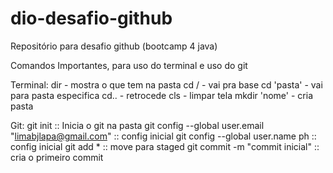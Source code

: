 # dio-desafio-github
Repositório para desafio github (bootcamp 4 java)


Comandos Importantes, para uso do terminal e uso do git

Terminal:
  dir - mostra o que tem na pasta
  cd / - vai pra base
  cd 'pasta' - vai para pasta especifica
  cd.. - retrocede
  cls - limpar tela
  mkdir 'nome' - cria pasta

Git:
  git init :: Inicia o git na pasta
  git config --global user.email "limabjlapa@gmail.com" :: config inicial
  git config --global user.name ph :: config inicial
  git add * :: move para staged
  git commit -m "commit inicial" :: cria o primeiro commit
